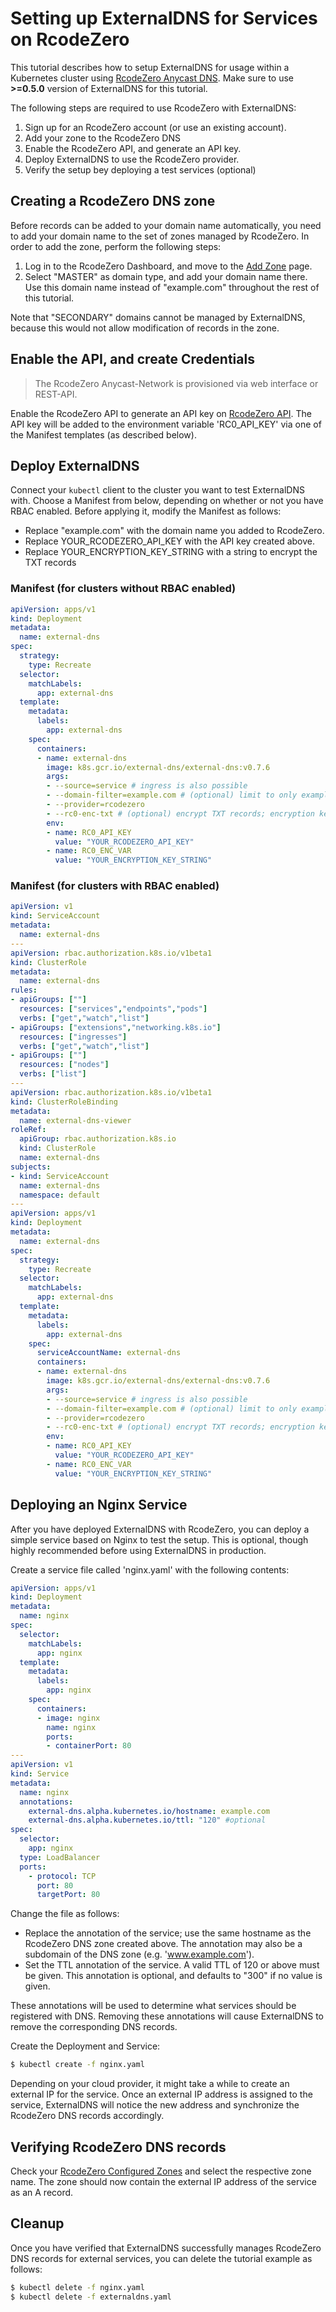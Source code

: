 # Setting up ExternalDNS for Services on RcodeZero

This tutorial describes how to setup ExternalDNS for usage within a Kubernetes cluster using [RcodeZero Anycast DNS](https://www.rcodezero.at). Make sure to use **>=0.5.0** version of ExternalDNS for this tutorial.

The following steps are required to use RcodeZero with ExternalDNS:

1. Sign up for an RcodeZero account (or use an existing account).
2. Add your zone to the RcodeZero DNS
3. Enable the RcodeZero API, and generate an API key.
4. Deploy ExternalDNS to use the RcodeZero provider.
5. Verify the setup bey deploying a test services (optional)

## Creating a RcodeZero DNS zone

Before records can be added to your domain name automatically, you need to add your domain name to the set of zones managed by RcodeZero. In order to add the zone, perform the following steps:

1. Log in to the RcodeZero Dashboard, and move to the [Add Zone](https://my.rcodezero.at/domain/create) page.
2. Select "MASTER" as domain type, and add your domain name there. Use this domain name instead of "example.com" throughout the rest of this tutorial. 

Note that "SECONDARY" domains cannot be managed by ExternalDNS, because this would not allow modification of records in the zone.

## Enable the API, and create Credentials

> The RcodeZero Anycast-Network is provisioned via web interface or REST-API.

Enable the RcodeZero API to generate an API key on [RcodeZero API](https://my.rcodezero.at/enableapi). The API key will be added to the environment variable 'RC0_API_KEY' via one of the Manifest templates (as described below).

## Deploy ExternalDNS

Connect your `kubectl` client to the cluster you want to test ExternalDNS with. Choose a Manifest from below, depending on whether or not you have RBAC enabled. Before applying it, modify the Manifest as follows:

- Replace "example.com" with the domain name you added to RcodeZero.
- Replace YOUR_RCODEZERO_API_KEY with the API key created above.
- Replace YOUR_ENCRYPTION_KEY_STRING with a string to encrypt the TXT records

### Manifest (for clusters without RBAC enabled)

```yaml
apiVersion: apps/v1
kind: Deployment
metadata:
  name: external-dns
spec:
  strategy:
    type: Recreate
  selector:
    matchLabels:
      app: external-dns
  template:
    metadata:
      labels:
        app: external-dns
    spec:
      containers:
      - name: external-dns
        image: k8s.gcr.io/external-dns/external-dns:v0.7.6
        args:
        - --source=service # ingress is also possible
        - --domain-filter=example.com # (optional) limit to only example.com domains; change to match the zone created above.
        - --provider=rcodezero
        - --rc0-enc-txt # (optional) encrypt TXT records; encryption key has to be provided with RC0_ENC_KEY env var.
        env:
        - name: RC0_API_KEY
          value: "YOUR_RCODEZERO_API_KEY"
        - name: RC0_ENC_VAR
          value: "YOUR_ENCRYPTION_KEY_STRING"
```

### Manifest (for clusters with RBAC enabled)

```yaml
apiVersion: v1
kind: ServiceAccount
metadata:
  name: external-dns
---
apiVersion: rbac.authorization.k8s.io/v1beta1
kind: ClusterRole
metadata:
  name: external-dns
rules:
- apiGroups: [""]
  resources: ["services","endpoints","pods"]
  verbs: ["get","watch","list"]
- apiGroups: ["extensions","networking.k8s.io"]
  resources: ["ingresses"] 
  verbs: ["get","watch","list"]
- apiGroups: [""]
  resources: ["nodes"]
  verbs: ["list"]
---
apiVersion: rbac.authorization.k8s.io/v1beta1
kind: ClusterRoleBinding
metadata:
  name: external-dns-viewer
roleRef:
  apiGroup: rbac.authorization.k8s.io
  kind: ClusterRole
  name: external-dns
subjects:
- kind: ServiceAccount
  name: external-dns
  namespace: default
---
apiVersion: apps/v1
kind: Deployment
metadata:
  name: external-dns
spec:
  strategy:
    type: Recreate
  selector:
    matchLabels:
      app: external-dns
  template:
    metadata:
      labels:
        app: external-dns
    spec:
      serviceAccountName: external-dns
      containers:
      - name: external-dns
        image: k8s.gcr.io/external-dns/external-dns:v0.7.6
        args:
        - --source=service # ingress is also possible
        - --domain-filter=example.com # (optional) limit to only example.com domains; change to match the zone created above.
        - --provider=rcodezero
        - --rc0-enc-txt # (optional) encrypt TXT records; encryption key has to be provided with RC0_ENC_KEY env var.
        env:
        - name: RC0_API_KEY
          value: "YOUR_RCODEZERO_API_KEY"
        - name: RC0_ENC_VAR
          value: "YOUR_ENCRYPTION_KEY_STRING"
```

## Deploying an Nginx Service

After you have deployed ExternalDNS with RcodeZero, you can deploy a simple service based on Nginx to test the setup. This is optional, though highly recommended before using ExternalDNS in production.

Create a service file called 'nginx.yaml' with the following contents:

```yaml
apiVersion: apps/v1
kind: Deployment
metadata:
  name: nginx
spec:
  selector:
    matchLabels:
      app: nginx
  template:
    metadata:
      labels:
        app: nginx
    spec:
      containers:
      - image: nginx
        name: nginx
        ports:
        - containerPort: 80
---
apiVersion: v1
kind: Service
metadata:
  name: nginx
  annotations:
    external-dns.alpha.kubernetes.io/hostname: example.com
    external-dns.alpha.kubernetes.io/ttl: "120" #optional
spec:
  selector:
    app: nginx
  type: LoadBalancer
  ports:
    - protocol: TCP
      port: 80
      targetPort: 80
```

Change the file as follows:

- Replace the annotation of the service; use the same hostname as the RcodeZero DNS zone created above. The annotation may also be a subdomain
of the DNS zone (e.g. 'www.example.com').
- Set the TTL annotation of the service. A valid TTL of 120 or above must be given. This annotation is optional, and defaults to "300" if no value is given.

These annotations will be used to determine what services should be registered with DNS. Removing these annotations will cause ExternalDNS to remove the corresponding DNS records.

Create the Deployment and Service:

```bash
$ kubectl create -f nginx.yaml
```

Depending on your cloud provider, it might take a while to create an external IP for the service. Once an external IP address is assigned to the service, ExternalDNS will notice the new address and synchronize the RcodeZero DNS records accordingly.

## Verifying RcodeZero DNS records

Check your [RcodeZero Configured Zones](https://my.rcodezero.at/domain) and select the respective zone name. The zone should now contain the external IP address of the service as an A record.

## Cleanup

Once you have verified that ExternalDNS successfully manages RcodeZero DNS records for external services, you can delete the tutorial example as follows:

```bash
$ kubectl delete -f nginx.yaml
$ kubectl delete -f externaldns.yaml
```
